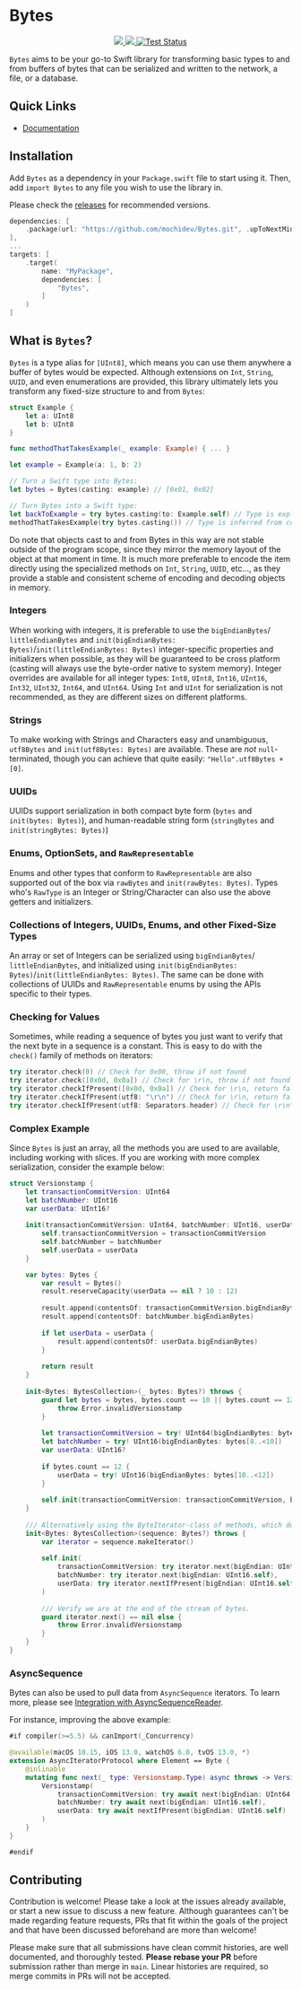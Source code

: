 # Bytes

<p align="center">
    <a href="https://swiftpackageindex.com/mochidev/Bytes">
        <img src="https://img.shields.io/endpoint?url=https%3A%2F%2Fswiftpackageindex.com%2Fapi%2Fpackages%2Fmochidev%2FBytes%2Fbadge%3Ftype%3Dswift-versions" />
    </a>
    <a href="https://swiftpackageindex.com/mochidev/Bytes">
        <img src="https://img.shields.io/endpoint?url=https%3A%2F%2Fswiftpackageindex.com%2Fapi%2Fpackages%2Fmochidev%2FBytes%2Fbadge%3Ftype%3Dplatforms" />
    </a>
    <a href="https://github.com/mochidev/Bytes/actions?query=workflow%3A%22Test+Bytes%22">
        <img src="https://github.com/mochidev/Bytes/workflows/Test%20Bytes/badge.svg" alt="Test Status" />
    </a>
</p>

`Bytes` aims to be your go-to Swift library for transforming basic types to and from buffers of bytes that can be serialized and written to the network, a file, or a database.

## Quick Links

- [Documentation](https://swiftpackageindex.com/mochidev/Bytes/documentation)

## Installation

Add `Bytes` as a dependency in your `Package.swift` file to start using it. Then, add `import Bytes` to any file you wish to use the library in.

Please check the [releases](https://github.com/mochidev/Bytes/releases) for recommended versions.

```swift
dependencies: [
    .package(url: "https://github.com/mochidev/Bytes.git", .upToNextMinor(from: "0.3.1")),
],
...
targets: [
    .target(
        name: "MyPackage",
        dependencies: [
            "Bytes",
        ]
    )
]
```

## What is `Bytes`?

`Bytes` is a type alias for `[UInt8]`, which means you can use them anywhere a buffer of bytes would be expected. Although extensions on `Int`, `String`, `UUID`, and even enumerations are provided, this library ultimately lets you transform any fixed-size structure to and from `Bytes`:

```swift
struct Example {
    let a: UInt8
    let b: UInt8
}

func methodThatTakesExample(_ example: Example) { ... }

let example = Example(a: 1, b: 2)

// Turn a Swift type into Bytes:
let bytes = Bytes(casting: example) // [0x01, 0x02]

// Turn Bytes into a Swift type:
let backToExample = try bytes.casting(to: Example.self) // Type is explicit
methodThatTakesExample(try bytes.casting()) // Type is inferred from context
```

Do note that objects cast to and from Bytes in this way are not stable outside of the program scope, since they mirror the memory layout of the object at that moment in time. It is much more preferable to encode the item directly using the specialized methods on `Int`, `String`, `UUID`, etc…, as they provide a stable and consistent scheme of encoding and decoding objects in memory.

### Integers

When working with integers, it is preferable to use the `bigEndianBytes`/ `littleEndianBytes` and  `init(bigEndianBytes: Bytes)`/`init(littleEndianBytes: Bytes)` integer-specific properties and initializers when possible, as they will be guaranteed to be cross platform (casting will always use the byte-order native to system memory). Integer overrides are available for all integer types: `Int8`, `UInt8`, `Int16`, `UInt16`, `Int32`, `UInt32`, `Int64`, and `UInt64`. Using `Int` and `UInt` for serialization is not recommended, as they are different sizes on different platforms. 

### Strings

To make working with Strings and Characters easy and unambiguous, `utf8Bytes` and `init(utf8Bytes: Bytes)` are available. These are _not_ `null`-terminated, though you can achieve that quite easily: `"Hello".utf8Bytes + [0]`.

### UUIDs

UUIDs support serialization in both compact byte form (`bytes` and `init(bytes: Bytes)`), and human-readable string form (`stringBytes` and `init(stringBytes: Bytes)`)

### Enums, OptionSets, and `RawRepresentable`

Enums and other types that conform to `RawRepresentable` are also supported out of the box via `rawBytes` and `init(rawBytes: Bytes)`. Types who's `RawType` is an Integer or String/Character can also use the above getters and initializers.

### Collections of Integers, UUIDs, Enums, and other Fixed-Size Types

An array or set of Integers can be serialized using `bigEndianBytes`/ `littleEndianBytes`, and initialized using `init(bigEndianBytes: Bytes)`/`init(littleEndianBytes: Bytes)`. The same can be done with collections of UUIDs and `RawRepresentable` enums by using the APIs specific to their types.

### Checking for Values

Sometimes, while reading a sequence of bytes you just want to verify that the next byte in a sequence is a constant. This is easy to do with the `check()` family of methods on iterators:

```swift
try iterator.check(0) // Check for 0x00, throw if not found
try iterator.check([0x0d, 0x0a]) // Check for \r\n, throw if not found
try iterator.checkIfPresent([0x0d, 0x0a]) // Check for \r\n, return false if iterator is finished, throw if not finished and not found
try iterator.checkIfPresent(utf8: "\r\n") // Check for \r\n, return false if iterator is finished, throw if not finished and not found
try iterator.checkIfPresent(utf8: Separators.header) // Check for \r\n\r\n, return false if iterator is finished, throw if not finished and not found
```

### Complex Example

Since `Bytes` is just an array, all the methods you are used to are available, including working with slices. If you are working with more complex serialization, consider the example below:

```swift
struct Versionstamp {
    let transactionCommitVersion: UInt64
    let batchNumber: UInt16
    var userData: UInt16?
    
    init(transactionCommitVersion: UInt64, batchNumber: UInt16, userData: UInt16? = nil) {
        self.transactionCommitVersion = transactionCommitVersion
        self.batchNumber = batchNumber
        self.userData = userData
    }

    var bytes: Bytes {
        var result = Bytes()
        result.reserveCapacity(userData == nil ? 10 : 12)
        
        result.append(contentsOf: transactionCommitVersion.bigEndianBytes)
        result.append(contentsOf: batchNumber.bigEndianBytes)
        
        if let userData = userData {
            result.append(contentsOf: userData.bigEndianBytes)
        }
        
        return result
    }
    
    init<Bytes: BytesCollection>(_ bytes: Bytes?) throws {
        guard let bytes = bytes, bytes.count == 10 || bytes.count == 12 else {
            throw Error.invalidVersionstamp
        }
        
        let transactionCommitVersion = try! UInt64(bigEndianBytes: bytes[0..<8])
        let batchNumber = try! UInt16(bigEndianBytes: bytes[8..<10])
        var userData: UInt16?
        
        if bytes.count == 12 {
            userData = try! UInt16(bigEndianBytes: bytes[10..<12])
        }
        
        self.init(transactionCommitVersion: transactionCommitVersion, batchNumber: batchNumber, userData: userData)
    }
    
    /// Alternatively using the ByteIterator-class of methods, which don't require keeping track of indices since they decode objects in order.
    init<Bytes: BytesCollection>(sequence: Bytes?) throws {
        var iterator = sequence.makeIterator()
                        
        self.init(
            transactionCommitVersion: try iterator.next(bigEndian: UInt64.self),
            batchNumber: try iterator.next(bigEndian: UInt16.self),
            userData: try iterator.nextIfPresent(bigEndian: UInt16.self)
        )
        
        /// Verify we are at the end of the stream of bytes.
        guard iterator.next() == nil else {
            throw Error.invalidVersionstamp
        }
    }
}
```

### AsyncSequence

Bytes can also be used to pull data from `AsyncSequence` iterators. To learn more, please see [Integration with AsyncSequenceReader](https://github.com/mochidev/AsyncSequenceReader#integration-with-bytes).

For instance, improving the above example:
```swift
#if compiler(>=5.5) && canImport(_Concurrency)

@available(macOS 10.15, iOS 13.0, watchOS 6.0, tvOS 13.0, *)
extension AsyncIteratorProtocol where Element == Byte {
    @inlinable
    mutating func next(_ type: Versionstamp.Type) async throws -> Versionstamp {
        Versionstamp(
            transactionCommitVersion: try await next(bigEndian: UInt64.self),
            batchNumber: try await next(bigEndian: UInt16.self),
            userData: try await nextIfPresent(bigEndian: UInt16.self)
        )
    }
}

#endif
```

## Contributing

Contribution is welcome! Please take a look at the issues already available, or start a new issue to discuss a new feature. Although guarantees can't be made regarding feature requests, PRs that fit within the goals of the project and that have been discussed beforehand are more than welcome!

Please make sure that all submissions have clean commit histories, are well documented, and thoroughly tested. **Please rebase your PR** before submission rather than merge in `main`. Linear histories are required, so merge commits in PRs will not be accepted.
